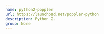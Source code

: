 ```yaml
---
name: python2-poppler
url: https://launchpad.net/poppler-python
description: Python 2.
group: None
---
```

